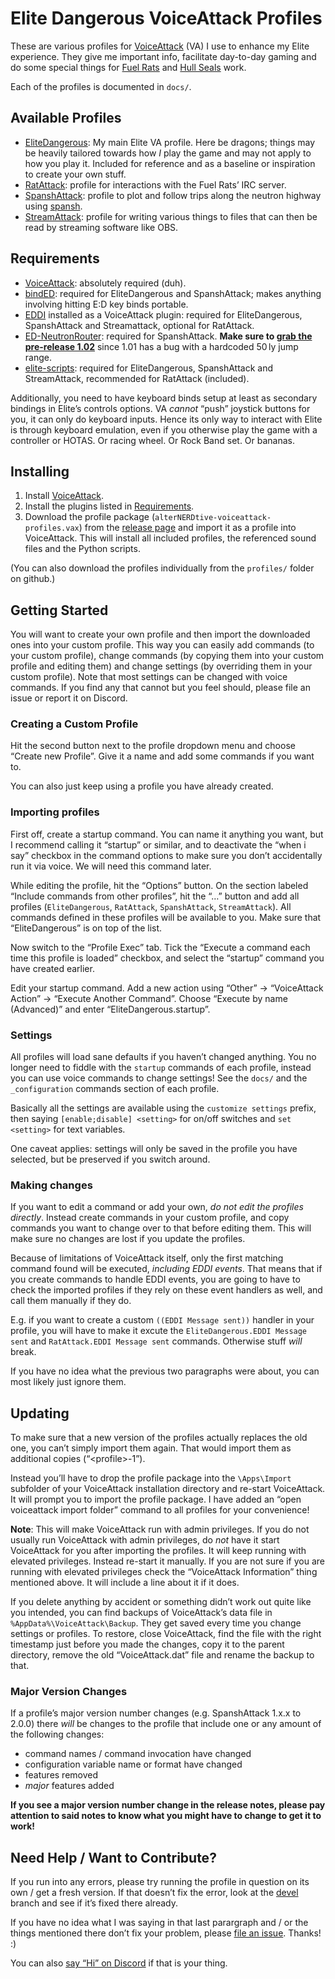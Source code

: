 # Elite Dangerous VoiceAttack Profiles #

These are various profiles for [VoiceAttack](https://voiceattack.com) (VA) I use 
to enhance my Elite experience. They give me important info, facilitate 
day-to-day gaming and do some special things for [Fuel 
Rats](https://fuelrats.com) and [Hull Seals](https://hullseals.space) work.

Each of the profiles is documented in `docs/`.

## Available Profiles ##

* [EliteDangerous](docs/EliteDangerous.md): My main Elite VA profile. Here be 
  dragons; things may be heavily tailored towards how _I_ play the game and may 
  not apply to how you play it. Included for reference and as a baseline or 
  inspiration to create your own stuff.
* [RatAttack](docs/RatAttack.md): profile for interactions with the Fuel Rats’ 
  IRC server.
* [SpanshAttack](docs/SpanshAttack.md): profile to plot and follow trips along 
  the neutron highway using [spansh](https://spansh.co.uk/plotter).
* [StreamAttack](docs/StreamAttack.md): profile for writing various things to 
  files that can then be read by streaming software like OBS.

## Requirements ##

* [VoiceAttack](https://voiceattack.com): absolutely required (duh).
* [bindED](https://forum.voiceattack.com/smf/index.php?topic=564.0): required 
  for EliteDangerous and SpanshAttack; makes anything involving hitting E:D key 
  binds portable.
* [EDDI](https://github.com/EDCD/EDDI) installed as a VoiceAttack plugin: 
  required for EliteDangerous, SpanshAttack and Streamattack, optional for 
  RatAttack.
* [ED-NeutronRouter](https://github.com/sc-pulgan/ED-NeutronRouter): required 
  for SpanshAttack. **Make sure to [grab the pre-release 
  1.02](https://github.com/sc-pulgan/ED-NeutronRouter/releases/tag/1.02)** since 
  1.01 has a bug with a hardcoded 50 ly jump range.
* [elite-scripts](https://github.com/alterNERDtive/elite-scripts): required for 
  EliteDangerous, SpanshAttack and StreamAttack, recommended for RatAttack 
  (included).

Additionally, you need to have keyboard binds setup at least as secondary 
bindings in Elite’s controls options. VA _cannot_ “push” joystick buttons for 
you, it can only do keyboard inputs. Hence its only way to interact with Elite 
is through keyboard emulation, even if you otherwise play the game with 
a controller or HOTAS. Or racing wheel. Or Rock Band set. Or bananas.

## Installing ##

1. Install [VoiceAttack](https://voiceattack.com).
1. Install the plugins listed in [Requirements](#Requirements).
1. Download the profile package (`alterNERDtive-voiceattack-profiles.vax`) from 
   the [release 
   page](https://github.com/alterNERDtive/VoiceAttack-profiles/releases/latest) 
   and import it as a profile into VoiceAttack. This will install all included 
   profiles, the referenced sound files and the Python scripts.

(You can also download the profiles individually from the `profiles/` folder on 
github.)

## Getting Started ##

You will want to create your own profile and then import the downloaded ones 
into your custom profile. This way you can easily add commands (to your custom 
profile), change commands (by copying them into your custom profile and editing 
them) and change settings (by overriding them in your custom profile). Note that 
most settings can be changed with voice commands. If you find any that cannot 
but you feel should, please file an issue or report it on Discord.

### Creating a Custom Profile ###

Hit the second button next to the profile dropdown menu and choose “Create new 
Profile”. Give it a name and add some commands if you want to.

You can also just keep using a profile you have already created.

### Importing profiles ###

First off, create a startup command. You can name it anything you want, but 
I recommend calling it “startup” or similar, and to deactivate the “when i say” 
checkbox in the command options to make sure you don’t accidentally run it via 
voice. We will need this command later.

While editing the profile, hit the “Options” button. On the section labeled 
“Include commands from other profiles”, hit the “…” button and add all profiles 
(`EliteDangerous`, `RatAttack`, `SpanshAttack`, `StreamAttack`).  All commands 
defined in these profiles will be available to you. Make sure that 
“EliteDangerous” is on top of the list.

Now switch to the “Profile Exec” tab. Tick the “Execute a command each time this 
profile is loaded” checkbox, and select the “startup” command you have created 
earlier.

Edit your startup command. Add a new action using “Other” → “VoiceAttack Action” 
→ “Execute Another Command”. Choose “Execute by name (Advanced)” and enter 
“EliteDangerous.startup”.

### Settings ###

All profiles will load sane defaults if you haven’t changed anything. You no 
longer need to fiddle with the `startup` commands of each profile, instead you 
can use voice commands to change settings! See the `docs/` and the 
`_configuration` commands section of each profile.

Basically all the settings are available using the `customize settings` prefix, 
then saying `[enable;disable] <setting>` for on/off switches and `set <setting>` 
for text variables.

One caveat applies: settings will only be saved in the profile you have 
selected, but be preserved if you switch around.

### Making changes ###

If you want to edit a command or add your own, _do not edit the profiles 
directly_. Instead create commands in your custom profile, and copy commands you 
want to change over to that before editing them. This will make sure no changes 
are lost if you update the profiles.

Because of limitations of VoiceAttack itself, only the first matching command 
found will be executed, _including EDDI events_. That means that if you create 
commands to handle EDDI events, you are going to have to check the imported 
profiles if they rely on these event handlers as well, and call them manually if 
they do.

E.g.  if you want to create a custom `((EDDI Message sent))` handler in your 
profile, you will have to make it excute the `EliteDangerous.EDDI Message sent` 
and `RatAttack.EDDI Message sent` commands.  Otherwise stuff _will_ break.

If you have no idea what the previous two paragraphs were about, you can most 
likely just ignore them.

## Updating ##

To make sure that a new version of the profiles actually replaces the old one, 
you can’t simply import them again. That would import them as additional copies 
(“\<profile\>-1”).

Instead you’ll have to drop the profile package into the `\Apps\Import` 
subfolder of your VoiceAttack installation directory and re-start VoiceAttack. 
It will prompt you to import the profile package. I have added an “open 
voiceattack import folder” command to all profiles for your convenience!

**Note**: This will make VoiceAttack run with admin privileges. If you do not 
usually run VoiceAttack with admin privileges, do _not_ have it start 
VoiceAttack for you after importing the profiles. It will keep running with 
elevated privileges. Instead re-start it manually. If you are not sure if you 
are running with elevated privileges check the “VoiceAttack Information” thing 
mentioned above. It will include a line about it if it does.

If you delete anything by accident or something didn’t work out quite like you 
intended, you can find backups of VoiceAttack’s data file in 
`%AppData%\VoiceAttack\Backup`. They get saved every time you change settings or 
profiles. To restore, close VoiceAttack, find the file with the right timestamp 
just before you made the changes, copy it to the parent directory, remove the 
old “VoiceAttack.dat” file and rename the backup to that.

### Major Version Changes ###

If a profile’s major version number changes (e.g. SpanshAttack 1.x.x to 2.0.0) 
there _will_ be changes to the profile that include one or any amount of the 
following changes:

* command names / command invocation have changed
* configuration variable name or format have changed
* features removed
* _major_ features added

**If you see a major version number change in the release notes, please pay 
attention to said notes to know what you might have to change to get it to 
work!**

## Need Help / Want to Contribute? ##

If you run into any errors, please try running the profile in question on its 
own / get a fresh version. If that doesn’t fix the error, look at the 
[devel](https://github.com/alterNERDtive/VoiceAttack-profiles/tree/devel) branch 
and see if it’s fixed there already.

If you have no idea what I was saying in that last parargraph and / or the 
things mentioned there don’t fix your problem, please [file an 
issue](https://github.com/alterNERDtive/VoiceAttack-profiles/issues). Thanks! :)

You can also [say “Hi” on Discord](https://discord.gg/kXtXm54) if that is your 
thing.
